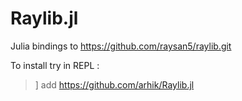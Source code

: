 # Raylib.jl

Julia bindings to https://github.com/raysan5/raylib.git

To install try in REPL :

> ] add https://github.com/arhik/Raylib.jl
